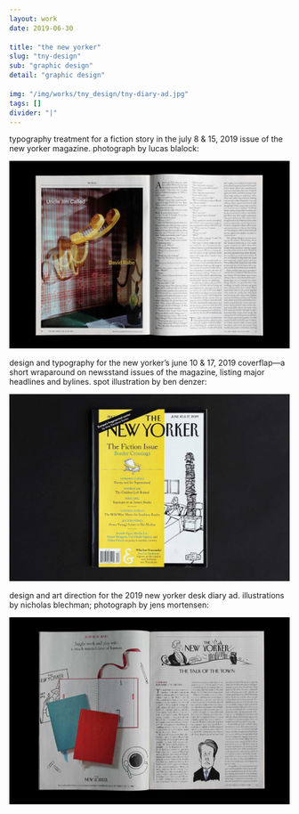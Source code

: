 ```yaml
---
layout: work
date: 2019-06-30

title: "the new yorker"
slug: "tny-design"
sub: "graphic design"
detail: "graphic design"

img: "/img/works/tny_design/tny-diary-ad.jpg"
tags: []
divider: "|"
---
```


typography treatment for a fiction story in the july 8 & 15, 2019 issue of the new yorker magazine. photograph by lucas blalock:

![fiction type](/img/works/tny_design/tny-fiction-type.jpg)

design and typography for the new yorker’s june 10 & 17, 2019 coverflap—a short wraparound on newsstand issues of the magazine, listing major headlines and bylines. spot illustration by ben denzer:

![coverflap](/img/works/tny_design/tny-coverflap.jpg)

design and art direction for the 2019 new yorker desk diary ad. illustrations by nicholas blechman; photograph by jens mortensen:

![diary ad](/img/works/tny_design/tny-diary-ad.jpg)
